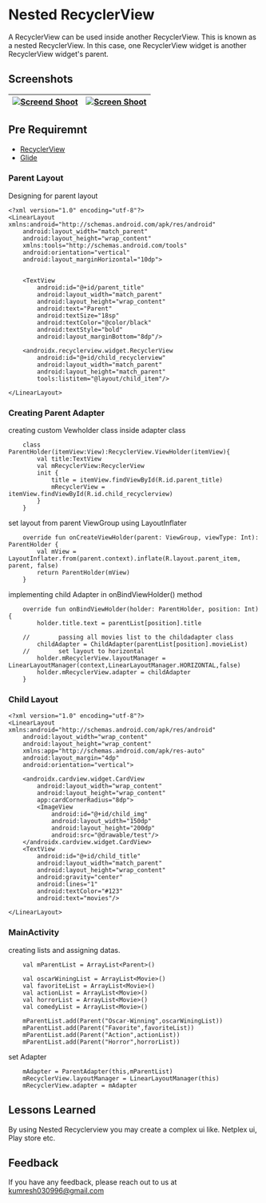 
# Nested RecyclerView

A RecyclerView can be used inside another RecyclerView. This is known as a nested RecyclerView. In this case, one RecyclerView widget is another RecyclerView widget's parent.



## Screenshots

| [![Screend Shoot](https://d1ow200m9i3wyh.cloudfront.net/img/assets/videoblocks/images/logo.png)](http://videoblocks.com)  | [![Screen Shoot](https://dtyn3c8zjrx01.cloudfront.net/img/assets/audioblocks/images/logo.png)](http://audioblocks.com) |
|:---:|:---:|

## Pre Requiremnt

 - [RecyclerView](https://developer.android.com/guide/topics/ui/layout/recyclerview)
 - [Glide](https://github.com/bumptech/glide)

### Parent Layout

Designing for parent layout 

```
<?xml version="1.0" encoding="utf-8"?>
<LinearLayout xmlns:android="http://schemas.android.com/apk/res/android"
    android:layout_width="match_parent"
    android:layout_height="wrap_content"
    xmlns:tools="http://schemas.android.com/tools"
    android:orientation="vertical"
    android:layout_marginHorizontal="10dp">


    <TextView
        android:id="@+id/parent_title"
        android:layout_width="match_parent"
        android:layout_height="wrap_content"
        android:text="Parent"
        android:textSize="18sp"
        android:textColor="@color/black"
        android:textStyle="bold"
        android:layout_marginBottom="8dp"/>

    <androidx.recyclerview.widget.RecyclerView
        android:id="@+id/child_recyclerview"
        android:layout_width="match_parent"
        android:layout_height="match_parent"
        tools:listitem="@layout/child_item"/>

</LinearLayout>

```


### Creating Parent Adapter

creating custom Vewholder class inside adapter class

```
    class ParentHolder(itemView:View):RecyclerView.ViewHolder(itemView){
        val title:TextView
        val mRecyclerView:RecyclerView
        init {
            title = itemView.findViewById(R.id.parent_title)
            mRecyclerView = itemView.findViewById(R.id.child_recyclerview)
        }
    }
```

set layout from parent ViewGroup using LayoutInflater

```
    override fun onCreateViewHolder(parent: ViewGroup, viewType: Int): ParentHolder {
        val mView = LayoutInflater.from(parent.context).inflate(R.layout.parent_item, parent, false)
        return ParentHolder(mView)
    }
```

implementing child Adapter in onBindViewHolder() method

```
    override fun onBindViewHolder(holder: ParentHolder, position: Int) {
        holder.title.text = parentList[position].title

    //        passing all movies list to the childadapter class
        childAdapter = ChildAdapter(parentList[position].movieList)
    //        set layout to horizontal
        holder.mRecyclerView.layoutManager = LinearLayoutManager(context,LinearLayoutManager.HORIZONTAL,false)
        holder.mRecyclerView.adapter = childAdapter
    }
```


### Child Layout

```
<?xml version="1.0" encoding="utf-8"?>
<LinearLayout xmlns:android="http://schemas.android.com/apk/res/android"
    android:layout_width="wrap_content"
    android:layout_height="wrap_content"
    xmlns:app="http://schemas.android.com/apk/res-auto"
    android:layout_margin="4dp"
    android:orientation="vertical">

    <androidx.cardview.widget.CardView
        android:layout_width="wrap_content"
        android:layout_height="wrap_content"
        app:cardCornerRadius="8dp">
        <ImageView
            android:id="@+id/child_img"
            android:layout_width="150dp"
            android:layout_height="200dp"
            android:src="@drawable/test"/>
    </androidx.cardview.widget.CardView>
    <TextView
        android:id="@+id/child_title"
        android:layout_width="match_parent"
        android:layout_height="wrap_content"
        android:gravity="center"
        android:lines="1"
        android:textColor="#123"
        android:text="movies"/>

</LinearLayout>
```

### MainActivity

creating lists and assigning datas.

```
    val mParentList = ArrayList<Parent>()

    val oscarWiningList = ArrayList<Movie>()
    val favoriteList = ArrayList<Movie>()
    val actionList = ArrayList<Movie>()
    val horrorList = ArrayList<Movie>()
    val comedyList = ArrayList<Movie>()

    mParentList.add(Parent("Oscar-Winning",oscarWiningList))
    mParentList.add(Parent("Favorite",favoriteList))
    mParentList.add(Parent("Action",actionList))
    mParentList.add(Parent("Horror",horrorList))
```

set Adapter

```
    mAdapter = ParentAdapter(this,mParentList)
    mRecyclerView.layoutManager = LinearLayoutManager(this)
    mRecyclerView.adapter = mAdapter

```


## Lessons Learned

By using Nested Recyclerview you may create a complex ui like. Netplex ui, Play store etc.


## Feedback

If you have any feedback, please reach out to us at kumresh030996@gmail.com

